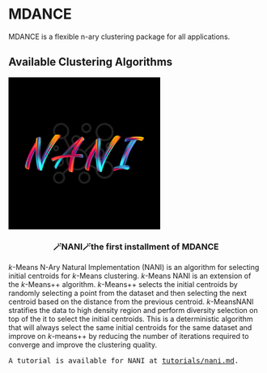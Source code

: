 # MDANCE
MDANCE is a flexible n-ary clustering package for all applications.

## Available Clustering Algorithms
<img src="img/nani-logo.png" width="300" height=auto align="center"></a>
<br>

<h3 align="center">
    <p><b>🪄NANI🪄the first installment of MDANCE</b></p>
    </h3>

*k*-Means N-Ary Natural Implementation (NANI) is an algorithm for selecting initial centroids for *k*-Means clustering. *k*-Means NANI is an extension of the *k*-Means++ algorithm. *k*-Means++ selects the initial centroids by randomly selecting a point from the dataset and then selecting the next centroid based on the distance from the previous centroid. *k*-MeansNANI stratifies the data to high density region and perform diversity selection on top of the it to select the initial centroids. This is a deterministic algorithm that will always select the same initial centroids for the same dataset and improve on *k*-means++ by reducing the number of iterations required to converge and improve the clustering quality.

<kbd>A tutorial is available for NANI at [tutorials/nani.md](tutorials/nani.md). </kbd>
